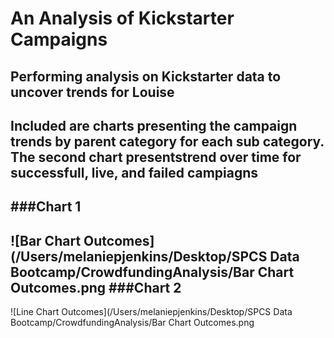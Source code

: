 # An Analysis of Kickstarter Campaigns
Performing analysis on Kickstarter data to uncover trends for Louise
---
Included are charts presenting the campaign trends by parent category for each sub category.
The second chart presentstrend over time for successfull, live, and failed campiagns
---
###Chart 1 
---
![Bar Chart Outcomes](/Users/melaniepjenkins/Desktop/SPCS Data Bootcamp/CrowdfundingAnalysis/Bar Chart Outcomes.png
###Chart 2
---
![Line Chart Outcomes](/Users/melaniepjenkins/Desktop/SPCS Data Bootcamp/CrowdfundingAnalysis/Bar Chart Outcomes.png
